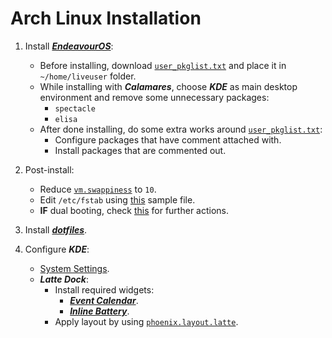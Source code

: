 # Arch Linux Installation

1. Install [**_EndeavourOS_**](https://endeavouros.com/latest-release/):

   - Before installing, download [`user_pkglist.txt`](./user_pkglist.txt) and place it in `~/home/liveuser` folder.
   - While installing with **_Calamares_**, choose **_KDE_** as main desktop environment and remove some unnecessary packages:
     - `spectacle`
     - `elisa`
   - After done installing, do some extra works around [`user_pkglist.txt`](./user_pkglist.txt):
     - Configure packages that have comment attached with.
     - Install packages that are commented out.

2. Post-install:

   - Reduce [`vm.swappiness`](https://wiki.archlinux.org/title/Swap#Swappiness) to `10`.
   - Edit `/etc/fstab` using [this](https://gist.github.com/vuong-cuong-phoenix/784fe2aef1c062c90010c010e7126a7f) sample file.
   - **IF** dual booting, check [this](https://wiki.archlinux.org/title/Dual_boot_with_Windows) for further actions.

3. Install [**_dotfiles_**](https://github.com/vuong-cuong-phoenix/dotfiles).

4. Configure **_KDE_**:

   - [System Settings](./kde-settings.md).
   - **_Latte Dock_**:
     - Install required widgets:
       - [**_Event Calendar_**](https://store.kde.org/p/998901).
       - [**_Inline Battery_**](https://store.kde.org/p/1402942).
     - Apply layout by using [`phoenix.layout.latte`](./phoenix.layout.latte).

